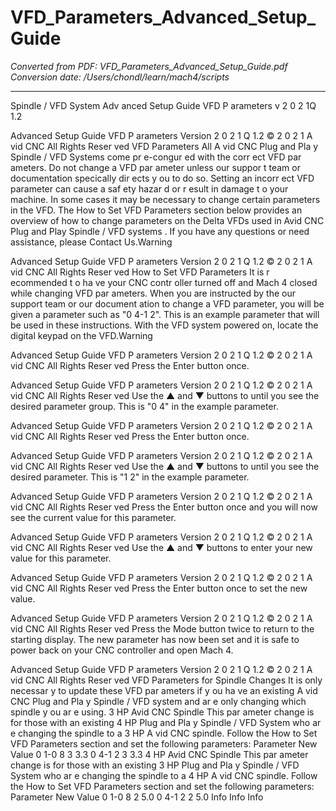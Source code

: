 # VFD_Parameters_Advanced_Setup_Guide

*Converted from PDF: VFD_Parameters_Advanced_Setup_Guide.pdf*
*Conversion date: /Users/chondl/learn/mach4/scripts*

---

<!-- Page 1 -->

Spindle / VFD System Adv anced Setup Guide
VFD P arameters
v 2 0 2 1Q 1.2


<!-- Page 2 -->

Advanced Setup Guide
VFD P arameters
Version 2 0 2 1 Q 1.2
© 2 0 2 1 A vid CNC
All Rights Reser ved VFD Parameters
All A vid CNC Plug and Pla y Spindle / VFD Systems come pr e-con gur ed with the corr ect VFD par ameters. Do not change a
VFD par ameter unless our suppor t team or documentation speci cally dir ects y ou to do so. Setting an incorr ect VFD
parameter can cause a saf ety hazar d or r esult in damage t o your machine.
In some cases it may be necessary to change certain parameters in the VFD. The How to Set VFD Parameters section
below provides an overview of how to change parameters on the Delta VFDs used in Avid CNC Plug and Play Spindle / VFD
systems . If you have any questions or need assistance, please Contact Us.Warning


<!-- Page 3 -->

Advanced Setup Guide
VFD P arameters
Version 2 0 2 1 Q 1.2
© 2 0 2 1 A vid CNC
All Rights Reser ved How to Set VFD Parameters
It is r ecommended t o ha ve your CNC contr oller turned off and Mach 4 closed while changing VFD par ameters.
When you are instructed by the our support team or our document ation to change a VFD parameter, you will be given a
parameter such as "0 4-1 2". This is an example parameter that will be used in these instructions.
With the VFD system powered on, locate the digital keypad on the VFD.Warning


<!-- Page 4 -->

Advanced Setup Guide
VFD P arameters
Version 2 0 2 1 Q 1.2
© 2 0 2 1 A vid CNC
All Rights Reser ved
Press the Enter button once.


<!-- Page 5 -->

Advanced Setup Guide
VFD P arameters
Version 2 0 2 1 Q 1.2
© 2 0 2 1 A vid CNC
All Rights Reser ved
Use the ▲ and ▼ buttons to until you see the desired parameter group. This is "0 4" in the example parameter.


<!-- Page 6 -->

Advanced Setup Guide
VFD P arameters
Version 2 0 2 1 Q 1.2
© 2 0 2 1 A vid CNC
All Rights Reser ved
Press the Enter button once.


<!-- Page 7 -->

Advanced Setup Guide
VFD P arameters
Version 2 0 2 1 Q 1.2
© 2 0 2 1 A vid CNC
All Rights Reser ved
Use the ▲ and ▼ buttons to until you see the desired parameter. This is "1 2" in the example parameter.


<!-- Page 8 -->

Advanced Setup Guide
VFD P arameters
Version 2 0 2 1 Q 1.2
© 2 0 2 1 A vid CNC
All Rights Reser ved
Press the Enter button once and you will now see the current value for this parameter.


<!-- Page 9 -->

Advanced Setup Guide
VFD P arameters
Version 2 0 2 1 Q 1.2
© 2 0 2 1 A vid CNC
All Rights Reser ved
Use the ▲ and ▼ buttons to enter your new value for this parameter.


<!-- Page 10 -->

Advanced Setup Guide
VFD P arameters
Version 2 0 2 1 Q 1.2
© 2 0 2 1 A vid CNC
All Rights Reser ved
Press the Enter button once to set the new value.


<!-- Page 11 -->

Advanced Setup Guide
VFD P arameters
Version 2 0 2 1 Q 1.2
© 2 0 2 1 A vid CNC
All Rights Reser ved
Press the Mode button twice to return to the starting display.
The new parameter has now been set and it is safe to power back on your CNC controller and open Mach 4.


<!-- Page 12 -->

Advanced Setup Guide
VFD P arameters
Version 2 0 2 1 Q 1.2
© 2 0 2 1 A vid CNC
All Rights Reser ved VFD Parameters for Spindle Changes
It is only necessar y to update these VFD par ameters if y ou ha ve an existing A vid CNC Plug and Pla y Spindle / VFD system
and ar e only changing which spindle y ou ar e using.
3 HP Avid CNC Spindle
This par ameter change is for those with an existing 4 HP Plug and Pla y Spindle / VFD System who ar e changing the spindle
to a 3 HP A vid CNC spindle.
Follow the How to Set VFD Parameters section and set the following parameters:
Parameter New Value
0 1-0 8 3 3.3
0 4-1 2 3 3.3
4 HP Avid CNC Spindle
This par ameter change is for those with an existing 3 HP Plug and Pla y Spindle / VFD System who ar e changing the spindle
to a 4 HP A vid CNC spindle.
Follow the How to Set VFD Parameters section and set the following parameters:
Parameter New Value
0 1-0 8 2 5.0
0 4-1 2 2 5.0 Info
Info
Info


